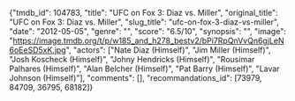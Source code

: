 {"tmdb_id": 104783, "title": "UFC on Fox 3: Diaz vs. Miller", "original_title": "UFC on Fox 3: Diaz vs. Miller", "slug_title": "ufc-on-fox-3-diaz-vs-miller", "date": "2012-05-05", "genre": "", "score": "6.5/10", "synopsis": "", "image": "https://image.tmdb.org/t/p/w185_and_h278_bestv2/bPi7RpQnVvQn6gjLeN6oEeSD5xK.jpg", "actors": ["Nate Diaz (Himself)", "Jim Miller (Himself)", "Josh Koscheck (Himself)", "Johny Hendricks (Himself)", "Rousimar Palhares (Himself)", "Alan Belcher (Himself)", "Pat Barry (Himself)", "Lavar Johnson (Himself)"], "comments": [], "recommandations_id": [73979, 84709, 36795, 68182]}